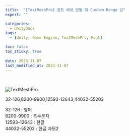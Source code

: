```yaml
---
title:  "[TextMeshPro] 폰트 에셋 만들 때 Custom Range 값"
expert: ""

categories:
  - UnityDocs
tags:
  - [Unity, Game Engine, TextMeshPro, Font]

toc: false
toc_sticky: true
 
date: 2023-11-07
last_modified_at: 2023-11-07
---
```


<br>

![TextMeshPro](https://drive.google.com/uc?export=view&id=1zj_D9h_PT6DkaZ0lyo_1iW6yqJBFATSJ)  

32-126,8200-9900,12593-12643,44032-55203

32-126 : 영어  
8200-9900 : 특수문자  
12593-12643 : 한글  
44032-55203 : 한글 자모2  